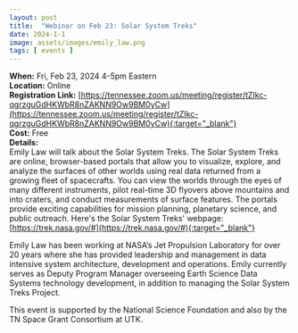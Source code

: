 ```yaml
---
layout: post
title:  "Webinar on Feb 23: Solar System Treks"
date: 2024-1-1
image: assets/images/emily_law.png
tags: [ events ]
---
```



**When:** Fri, Feb 23, 2024 4-5pm Eastern   
**Location:** Online   
**Registration Link:** [https://tennessee.zoom.us/meeting/register/tZIkc-qgrzguGdHKWbR8nZAKNN9Ow9BM0yCw](https://tennessee.zoom.us/meeting/register/tZIkc-qgrzguGdHKWbR8nZAKNN9Ow9BM0yCw){:target="_blank"}     
**Cost:** Free  
**Details:**    
Emily Law will talk about the Solar System Treks. The Solar System Treks are online, browser-based portals that allow you to visualize, explore, and analyze the surfaces of other worlds using real data returned from a growing fleet of spacecrafts. You can view the worlds through the eyes of many different instruments, pilot real-time 3D flyovers above mountains and into craters, and conduct measurements of surface features. The portals provide exciting capabilities for mission planning, planetary science, and public outreach. Here's the Solar System Treks' webpage: [https://trek.nasa.gov/#](https://trek.nasa.gov/#){:target="_blank"}

Emily Law has been working at NASA’s Jet Propulsion Laboratory for over 20 years where she has provided leadership and management in data intensive system architecture, development and operations.  Emily currently serves as Deputy Program Manager overseeing Earth Science Data Systems technology development, in addition to managing the Solar System Treks Project.

This event is supported by the National Science Foundation and also by the TN Space Grant Consortium at UTK.
<br/>
<br/>
<br/>


